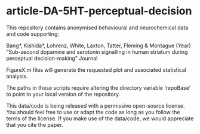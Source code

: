 # article-DA-5HT-perceptual-decision

This repository contains anonymised behavioural and neurochemical data and code supporting:

Bang*, Kishida*, Lohrenz, White, Laxton, Tatter, Fleming & Montague (Year) “Sub-second dopamine and serotonin signalling in human striatum during perceptual decision-making” Journal

FigureX.m files will generate the requested plot and associated statistical analysis.

The paths in these scripts require altering the directory variable ‘repoBase’ to point to your local version of the repository.

This data/code is being released with a permissive open-source license. You should feel free to use or adapt the code as long as you follow the terms of the license. If you make use of the data/code, we would appreciate that you cite the paper.
